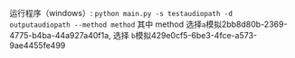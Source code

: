 运行程序（windows）:
`python main.py -s testaudiopath -d outputaudiopath --method method`
其中 method 选择`a`模拟2bb8d80b-2369-4775-b4ba-44a927a40f1a,
选择 `b`模拟429e0cf5-6be3-4fce-a573-9ae4455fe499